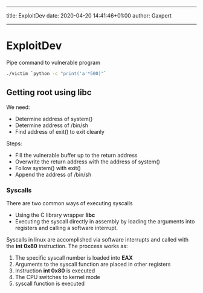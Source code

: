 
***
title: ExploitDev
date: 2020-04-20 14:41:46+01:00
author: Gaxpert
***


# ExploitDev

Pipe command to vulnerable program
```sh
./victim `python -c "print('a'*500)"`
```


## Getting root using libc
We need:
* Determine address of system()
* Determine address of /bin/sh
* Find address of exit() to exit cleanly

Steps:
* Fill the vulnerable buffer up to the return address
* Overwrite the return address with the address of system()
* Follow system() with exit()
* Append the address of /bin/sh

### Syscalls
There are two common ways of executing syscalls
* Using the C library wrapper **libc**
* Executing the syscall directly in assembly by loading the arguments into registers and calling a software interrupt.

Syscalls in linux are accomplished via software interrupts and called with the **int 0x80** instruction. The proccess works as:
1. The specific syscall number is loaded into **EAX**
1. Arguments to the syscall function are placed in other registers
1. Instruction **int 0x80** is executed
1. The CPU switches to kernel mode
1. syscall function is executed


